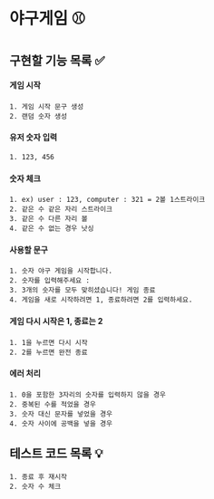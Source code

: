 # 야구게임 ⚾️
## 구현할 기능 목록 ✅
#### 게임 시작
    1. 게임 시작 문구 생성
    2. 랜덤 숫자 생성
#### 유저 숫자 입력
    1. 123, 456
#### 숫자 체크
    1. ex) user : 123, computer : 321 = 2볼 1스트라이크
    2. 같은 수 같은 자리 스트라이크
    3. 같은 수 다른 자리 볼
    4. 같은 수 없는 경우 낫싱
#### 사용할 문구
    1. 숫자 야구 게임을 시작합니다.
    2. 숫자를 입력해주세요 :
    3. 3개의 숫자를 모두 맞히셨습니다! 게임 종료
    4. 게임을 새로 시작하려면 1, 종료하려면 2를 입력하세요.
#### 게임 다시 시작은 1, 종료는 2
    1. 1을 누르면 다시 시작
    2. 2를 누르면 완전 종료
#### 에러 처리
    1. 0을 포함한 3자리의 숫자를 입력하지 않을 경우
    2. 중복된 수를 적었을 경우
    3. 숫자 대신 문자를 넣었을 경우
    4. 숫자 사이에 공백을 넣을 경우
## 테스트 코드 목록 💡
    1. 종료 후 재시작
    2. 숫자 수 체크
